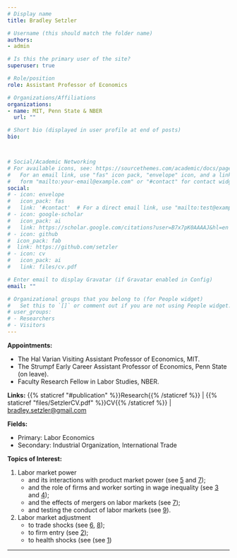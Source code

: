 ```yaml
---
# Display name
title: Bradley Setzler

# Username (this should match the folder name)
authors:
- admin

# Is this the primary user of the site?
superuser: true

# Role/position
role: Assistant Professor of Economics

# Organizations/Affiliations
organizations:
- name: MIT, Penn State & NBER
  url: ""

# Short bio (displayed in user profile at end of posts)
bio: 



# Social/Academic Networking
# For available icons, see: https://sourcethemes.com/academic/docs/page-builder/#icons
#   For an email link, use "fas" icon pack, "envelope" icon, and a link in the
#   form "mailto:your-email@example.com" or "#contact" for contact widget.
social:
# - icon: envelope
#   icon_pack: fas
#   link: '#contact'  # For a direct email link, use "mailto:test@example.org".
# - icon: google-scholar
#   icon_pack: ai
#   link: https://scholar.google.com/citations?user=B7x7pK0AAAAJ&hl=en
# - icon: github
#  icon_pack: fab
#  link: https://github.com/setzler
# - icon: cv
#   icon_pack: ai
#   link: files/cv.pdf

# Enter email to display Gravatar (if Gravatar enabled in Config)
email: ""

# Organizational groups that you belong to (for People widget)
#   Set this to `[]` or comment out if you are not using People widget.
# user_groups:
# - Researchers
# - Visitors
---
```


**Appointments:**
- The Hal Varian Visiting Assistant Professor of Economics, MIT.
- The Strumpf Early Career Assistant Professor of Economics, Penn State (on leave).
- Faculty Research Fellow in Labor Studies, NBER.

**Links:** {{% staticref "#publication" %}}Research{{% /staticref %}} | {{% staticref "files/SetzlerCV.pdf" %}}CV{{% /staticref %}} | bradley.setzler@gmail.com


**Fields:** 
- Primary: Labor Economics
- Secondary: Industrial Organization, International Trade 

 
**Topics of Interest:**
1. Labor market power
	- and its interactions with product market power (see [5](https://www.bradleysetzler.com/files/Kroft-Luo-Mogstad-Setzler.pdf) and [7](https://www.bradleysetzler.com/publication/hospital-consolidation/));
    - and the role of firms and worker sorting in wage inequality (see [3](https://www.bradleysetzler.com/files/Lamadon-Mogstad-Setzler.pdf) and [4](https://www.bradleysetzler.com/files/BHLMM-Setzler.pdf));
    - and the effects of mergers on labor markets (see [7](https://www.bradleysetzler.com/publication/hospital-consolidation/));
    - and testing the conduct of labor markets (see [9](https://www.bradleysetzler.com/publication/labor-collusion/)).
2. Labor market adjustment
    - to trade shocks (see [6](https://www.bradleysetzler.com/publication/trade-and-labor/), [8](https://www.bradleysetzler.com/publication/china-shock-children/));
    - to firm entry (see [2](https://www.bradleysetzler.com/files/Setzler-Tintelnot.pdf));
    - to health shocks (see (see [1](https://www.bradleysetzler.com/files/Autor-Kostol-Mogstad-Setzler.pdf))



-------
